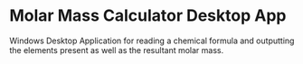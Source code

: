 # Molar Mass Calculator Desktop App
 Windows Desktop Application for reading a chemical formula and outputting the elements present as well as the resultant molar mass.

